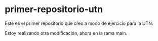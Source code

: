 # primer-repositorio-utn
Este es el primer repositorio que creo a modo de ejercicio para la UTN.

Estoy realizando otra modificación, ahora en la rama main.